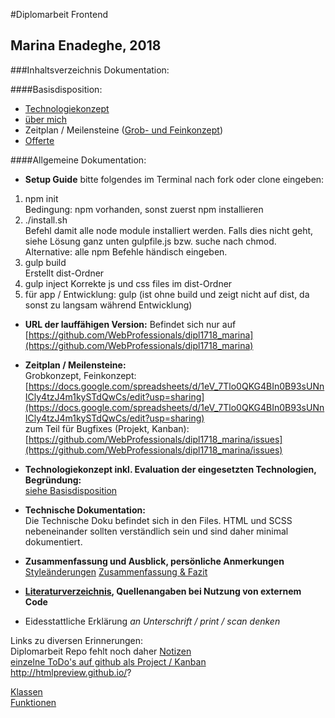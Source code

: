 #Diplomarbeit Frontend
## Marina Enadeghe, 2018

###Inhaltsverzeichnis Dokumentation:

####Basisdisposition:  
- [Technologiekonzept](dokumentation/basisdisposition.md) 
- [über mich](dokumentation/basisdisposition.md)  
- Zeitplan / Meilensteine
([Grob- und Feinkonzept](https://docs.google.com/spreadsheets/d/1eV_7Tlo0QKG4BIn0B93sUNnICly4tzJ4m1kySTdQwCs/edit?usp=sharing))  
- [Offerte](https://docs.google.com/document/d/1dCjLOwE2s_naJFpOfdwf1nAEW1BeifqMymJoFDwuWrs/edit?usp=sharing)  


####Allgemeine Dokumentation:
- **Setup Guide** 
bitte folgendes im Terminal nach fork oder clone eingeben:
1. npm init  
Bedingung: npm vorhanden, sonst zuerst npm installieren
2. ./install.sh  
Befehl damit alle node module installiert werden. Falls dies nicht geht, siehe Lösung ganz unten gulpfile.js 
bzw. suche nach chmod.  
Alternative: alle npm Befehle händisch eingeben.
3. gulp build  
Erstellt dist-Ordner
4. gulp inject
Korrekte js und css files im dist-Ordner
5. für app / Entwicklung: gulp
(ist ohne build und zeigt nicht auf dist, da sonst zu langsam während Entwicklung)

- **URL der lauffähigen Version:** Befindet sich nur auf [https://github.com/WebProfessionals/dipl1718_marina](https://github.com/WebProfessionals/dipl1718_marina)  

- **Zeitplan / Meilensteine:**   
Grobkonzept, Feinkonzept: [https://docs.google.com/spreadsheets/d/1eV_7Tlo0QKG4BIn0B93sUNnICly4tzJ4m1kySTdQwCs/edit?usp=sharing](https://docs.google.com/spreadsheets/d/1eV_7Tlo0QKG4BIn0B93sUNnICly4tzJ4m1kySTdQwCs/edit?usp=sharing)  
zum Teil für Bugfixes (Projekt, Kanban): [https://github.com/WebProfessionals/dipl1718_marina/issues](https://github.com/WebProfessionals/dipl1718_marina/issues)

- **Technologiekonzept inkl. Evaluation der eingesetzten 
Technologien, Begründung:**  
[siehe Basisdisposition](dokumentation/basisdisposition.md)

- **Technische Dokumentation:**  
Die Technische Doku befindet sich in den Files. HTML und SCSS nebeneinander sollten 
verständlich sein und sind daher minimal dokumentiert.  

- **Zusammenfassung und Ausblick, persönliche Anmerkungen**
   [Styleänderungen](dokumentation/style.md) 
   [Zusammenfassung & Fazit](dokumentation/zusammenfassung_fazit.md)

- **[Literaturverzeichnis](dokumentation/literaturverzeichnis.md), Quellenangaben bei Nutzung von 
externem Code** 

- Eidesstattliche Erklärung _an Unterschrift / print / scan denken_  



Links zu diversen Erinnerungen:  
Diplomarbeit Repo fehlt noch daher [Notizen](dokumentation/drandenken.md)  
[einzelne ToDo's auf github als Project / Kanban](githubrep)  
http://htmlpreview.github.io/? 

 
[Klassen](dokumentation/klassen.md)  
[Funktionen](dokumentation/funktionen.md)
